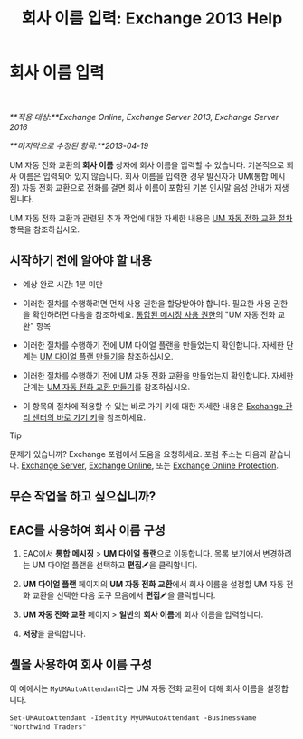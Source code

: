 ﻿---
title: '회사 이름 입력: Exchange 2013 Help'
TOCTitle: 회사 이름 입력
ms:assetid: a0e7cb24-0f55-442d-8ae2-21b177940b78
ms:mtpsurl: https://technet.microsoft.com/ko-kr/library/Ee423549(v=EXCHG.150)
ms:contentKeyID: 50556054
ms.date: 05/22/2018
mtps_version: v=EXCHG.150
ms.translationtype: MT
---

# 회사 이름 입력

 

_**적용 대상:**Exchange Online, Exchange Server 2013, Exchange Server 2016_

_**마지막으로 수정된 항목:**2013-04-19_

UM 자동 전화 교환의 **회사 이름** 상자에 회사 이름을 입력할 수 있습니다. 기본적으로 회사 이름은 입력되어 있지 않습니다. 회사 이름을 입력한 경우 발신자가 UM(통합 메시징) 자동 전화 교환으로 전화를 걸면 회사 이름이 포함된 기본 인사말 음성 안내가 재생됩니다.

UM 자동 전화 교환과 관련된 추가 작업에 대한 자세한 내용은 [UM 자동 전화 교환 절차](um-auto-attendant-procedures-exchange-2013-help.md) 항목을 참조하십시오.

## 시작하기 전에 알아야 할 내용

  - 예상 완료 시간: 1분 미만

  - 이러한 절차를 수행하려면 먼저 사용 권한을 할당받아야 합니다. 필요한 사용 권한을 확인하려면 다음을 참조하세요. [통합된 메시징 사용 권한](unified-messaging-permissions-exchange-2013-help.md)의 "UM 자동 전화 교환" 항목

  - 이러한 절차를 수행하기 전에 UM 다이얼 플랜을 만들었는지 확인합니다. 자세한 단계는 [UM 다이얼 플랜 만들기](create-a-um-dial-plan-exchange-2013-help.md)을 참조하십시오.

  - 이러한 절차를 수행하기 전에 UM 자동 전화 교환을 만들었는지 확인합니다. 자세한 단계는 [UM 자동 전화 교환 만들기](create-a-um-auto-attendant-exchange-2013-help.md)를 참조하십시오.

  - 이 항목의 절차에 적용할 수 있는 바로 가기 키에 대한 자세한 내용은 [Exchange 관리 센터의 바로 가기 키](keyboard-shortcuts-in-the-exchange-admin-center-exchange-online-protection-help.md)을 참조하세요.


> [!TIP]
> 문제가 있습니까? Exchange 포럼에서 도움을 요청하세요. 포럼 주소는 다음과 같습니다. <A href="https://go.microsoft.com/fwlink/p/?linkid=60612">Exchange Server</A>, <A href="https://go.microsoft.com/fwlink/p/?linkid=267542">Exchange Online</A>, 또는 <A href="https://go.microsoft.com/fwlink/p/?linkid=285351">Exchange Online Protection</A>.



## 무슨 작업을 하고 싶으십니까?

## EAC를 사용하여 회사 이름 구성

1.  EAC에서 **통합 메시징** \> **UM 다이얼 플랜**으로 이동합니다. 목록 보기에서 변경하려는 UM 다이얼 플랜을 선택하고 **편집**![편집 아이콘](images/JJ218640.6f53ccb2-1f13-4c02-bea0-30690e6ea71d(EXCHG.150).gif "편집 아이콘")을 클릭합니다.

2.  **UM 다이얼 플랜** 페이지의 **UM 자동 전화 교환**에서 회사 이름을 설정할 UM 자동 전화 교환을 선택한 다음 도구 모음에서 **편집**![편집 아이콘](images/JJ218640.6f53ccb2-1f13-4c02-bea0-30690e6ea71d(EXCHG.150).gif "편집 아이콘")을 클릭합니다.

3.  **UM 자동 전화 교환** 페이지 \> **일반**의 **회사 이름**에 회사 이름을 입력합니다.

4.  **저장**을 클릭합니다.

## 셸을 사용하여 회사 이름 구성

이 예에서는 `MyUMAutoAttendant`라는 UM 자동 전화 교환에 대해 회사 이름을 설정합니다.

    Set-UMAutoAttendant -Identity MyUMAutoAttendant -BusinessName "Northwind Traders"

